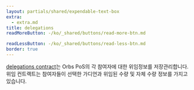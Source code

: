 ```yaml
---
layout: partials/shared/expendable-text-box
extra:
  - extra.md
title: delegations
readMoreButton: -/ko/_shared/buttons/read-more-btn.md

readLessButton: -/ko/_shared/buttons/read-less-btn.md
border: true
---
```


[delegations contract](https://etherscan.io/0xB97178870F39d4389210086E4BcaccACD715c71d)는 Orbs PoS의 각 참여자에 대한 위임정보를 저장관리합니다. 위임 컨트랙트는 참여자들이 선택한 가디언과 위임된 수량 및 자체 수량 정보를 가지고 있습니다.
